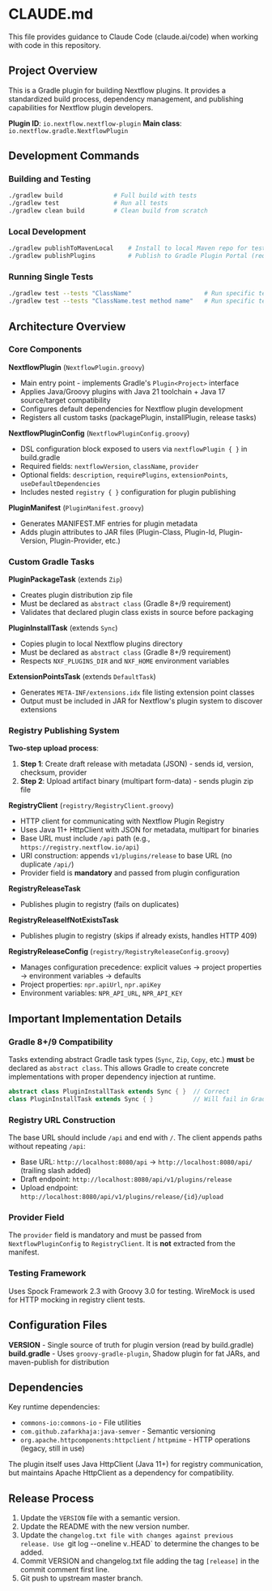# CLAUDE.md

This file provides guidance to Claude Code (claude.ai/code) when working with code in this repository.

## Project Overview

This is a Gradle plugin for building Nextflow plugins. It provides a standardized build process, dependency management, and publishing capabilities for Nextflow plugin developers.

**Plugin ID**: `io.nextflow.nextflow-plugin`
**Main class**: `io.nextflow.gradle.NextflowPlugin`

## Development Commands

### Building and Testing
```bash
./gradlew build              # Full build with tests
./gradlew test               # Run all tests
./gradlew clean build        # Clean build from scratch
```

### Local Development
```bash
./gradlew publishToMavenLocal    # Install to local Maven repo for testing
./gradlew publishPlugins         # Publish to Gradle Plugin Portal (requires API keys)
```

### Running Single Tests
```bash
./gradlew test --tests "ClassName"                    # Run specific test class
./gradlew test --tests "ClassName.test method name"   # Run specific test method
```

## Architecture Overview

### Core Components

**NextflowPlugin** (`NextflowPlugin.groovy`)
- Main entry point - implements Gradle's `Plugin<Project>` interface
- Applies Java/Groovy plugins with Java 21 toolchain + Java 17 source/target compatibility
- Configures default dependencies for Nextflow plugin development
- Registers all custom tasks (packagePlugin, installPlugin, release tasks)

**NextflowPluginConfig** (`NextflowPluginConfig.groovy`)
- DSL configuration block exposed to users via `nextflowPlugin { }` in build.gradle
- Required fields: `nextflowVersion`, `className`, `provider`
- Optional fields: `description`, `requirePlugins`, `extensionPoints`, `useDefaultDependencies`
- Includes nested `registry { }` configuration for plugin publishing

**PluginManifest** (`PluginManifest.groovy`)
- Generates MANIFEST.MF entries for plugin metadata
- Adds plugin attributes to JAR files (Plugin-Class, Plugin-Id, Plugin-Version, Plugin-Provider, etc.)

### Custom Gradle Tasks

**PluginPackageTask** (extends `Zip`)
- Creates plugin distribution zip file
- Must be declared as `abstract class` (Gradle 8+/9 requirement)
- Validates that declared plugin class exists in source before packaging

**PluginInstallTask** (extends `Sync`)
- Copies plugin to local Nextflow plugins directory
- Must be declared as `abstract class` (Gradle 8+/9 requirement)
- Respects `NXF_PLUGINS_DIR` and `NXF_HOME` environment variables

**ExtensionPointsTask** (extends `DefaultTask`)
- Generates `META-INF/extensions.idx` file listing extension point classes
- Output must be included in JAR for Nextflow's plugin system to discover extensions

### Registry Publishing System

**Two-step upload process**:
1. **Step 1**: Create draft release with metadata (JSON) - sends id, version, checksum, provider
2. **Step 2**: Upload artifact binary (multipart form-data) - sends plugin zip file

**RegistryClient** (`registry/RegistryClient.groovy`)
- HTTP client for communicating with Nextflow Plugin Registry
- Uses Java 11+ HttpClient with JSON for metadata, multipart for binaries
- Base URL must include `/api` path (e.g., `https://registry.nextflow.io/api`)
- URI construction: appends `v1/plugins/release` to base URL (no duplicate `/api/`)
- Provider field is **mandatory** and passed from plugin configuration

**RegistryReleaseTask**
- Publishes plugin to registry (fails on duplicates)

**RegistryReleaseIfNotExistsTask**
- Publishes plugin to registry (skips if already exists, handles HTTP 409)

**RegistryReleaseConfig** (`registry/RegistryReleaseConfig.groovy`)
- Manages configuration precedence: explicit values → project properties → environment variables → defaults
- Project properties: `npr.apiUrl`, `npr.apiKey`
- Environment variables: `NPR_API_URL`, `NPR_API_KEY`

## Important Implementation Details

### Gradle 8+/9 Compatibility
Tasks extending abstract Gradle task types (`Sync`, `Zip`, `Copy`, etc.) **must** be declared as `abstract class`. This allows Gradle to create concrete implementations with proper dependency injection at runtime.

```groovy
abstract class PluginInstallTask extends Sync { }  // Correct
class PluginInstallTask extends Sync { }           // Will fail in Gradle 8+/9
```

### Registry URL Construction
The base URL should include `/api` and end with `/`. The client appends paths without repeating `/api`:
- Base URL: `http://localhost:8080/api` → `http://localhost:8080/api/` (trailing slash added)
- Draft endpoint: `http://localhost:8080/api/v1/plugins/release`
- Upload endpoint: `http://localhost:8080/api/v1/plugins/release/{id}/upload`

### Provider Field
The `provider` field is mandatory and must be passed from `NextflowPluginConfig` to `RegistryClient`. It is **not** extracted from the manifest.

### Testing Framework
Uses Spock Framework 2.3 with Groovy 3.0 for testing. WireMock is used for HTTP mocking in registry client tests.

## Configuration Files

**VERSION** - Single source of truth for plugin version (read by build.gradle)
**build.gradle** - Uses `groovy-gradle-plugin`, Shadow plugin for fat JARs, and maven-publish for distribution

## Dependencies

Key runtime dependencies:
- `commons-io:commons-io` - File utilities
- `com.github.zafarkhaja:java-semver` - Semantic versioning
- `org.apache.httpcomponents:httpclient` / `httpmime` - HTTP operations (legacy, still in use)

The plugin itself uses Java HttpClient (Java 11+) for registry communication, but maintains Apache HttpClient as a dependency for compatibility.

## Release Process

1. Update the `VERSION` file with a semantic version.
2. Update the README with the new version number.
3. Update the `changelog.txt file with changes against previous release. Use `git log --oneline v<PREVIOUS VERSION>..HEAD` to determine the changes to be added.
4. Commit VERSION and changelog.txt file adding the tag `[release]` in the commit comment first line.
5. Git push to upstream master branch.
